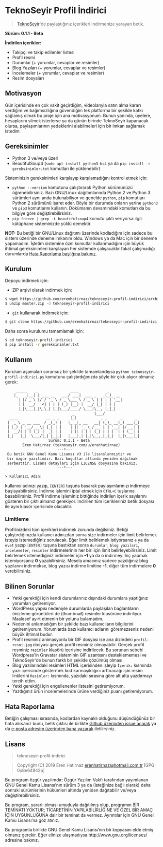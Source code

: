 # TeknoSeyir Profil İndirici
> [TeknoSeyir](https://teknoseyir.com)'de paylaştığınız içerikleri
> indirmenize yarayan betik.

**Sürüm: 0.1.1 - Beta**

**İndirilen içerikler:**
* Takipçi ve takip edilenler listesi
* Profil resmi
* Durumlar (+ yorumlar, cevaplar ve resimler)
* Blog Yazıları (+ yorumlar, cevaplar ve resimler)
* İncelemeler (+ yorumlar, cevaplar ve resimler)
* Resim dosyaları

## Motivasyon
Gün içerisinde en çok vakit geçirdiğim, videolarıyla satın alma kararı verdiğim
ve bağımsızlığına güvendiğim tek platforma bir şekilde katkı sağlamış olmak bu
proje için ana motivasyonum. Bunun yanında, üyelere, hesaplarını silmek
isterlerse ya da günün birinde TeknoSeyir kapanacak olursa, paylaşımlarının
yedeklerini alabilmeleri için bir imkan sağlamak istedim.

## Gereksinimler
* Python 3 ve/veya üzeri
* BeautifulSoup4 (`sudo apt install python3-bs4` ya da `pip install -r
  gereksinimler.txt` komutları ile yüklenebilir)

Sisteminizin gereksinimleri karşılayıp karşılamadığını kontrol etmek için:
* `python --version` komutunu çalıştırarak Python sürümünüzü öğrenebilirsiniz.
  Bazı GNU/Linux dağıtımlarında Python 2 ve Python 3 sürümleri aynı anda
  bulunabiliyor ve genelde `python`, `pip` komutları Python 2 sürümünü işaret
  eder. Böyle bir durumda onların yerine `python3` ve `pip3` komutlarını
  kullanın. Dökümanın devamındaki komutları da bu bilgiye göre
  değiştirebilirsiniz.
* `pip freeze | grep -i beautifulsoup4` komutu çıktı veriyorsa ilgili kütüphane
  sisteminizde yüklü demektir.

**NOT:** Bu betiği bir GNU/Linux dağıtımı üzerinde kodladığım için sadece bu
sistem üzerinde deneme imkanım oldu. Windows ya da Mac için bir deneme
yapamadım. İşletim sistemine özel komutlar kullanmadığım için büyük ihtimal
gereksinimleri karşılayan her sistemde çalışacaktır fakat çalışmadığı durumlarda
[Hata Raporlama başlığına bakınız](#hata-raporlama).

## Kurulum
Depoyu indirmek için:

* ZIP arşivi olarak indirmek için:
```sh
$ wget https://github.com/erenhatirnaz/teknoseyir-profil-indirici/archive/master.zip
$ unzip master.zip -d teknoseyir-profil-indirici
```
* `git` kullanarak indirmek için:
```sh
$ git clone https://github.com/erenhatirnaz/teknoseyir-profil-indirici.git
```

Daha sonra kurulumu tamamlamak için:
```sh
$ cd teknoseyir-profil-indirici
$ pip install -r gereksinimler.txt
```

## Kullanım
Kurulum aşamaları sorunsuz bir şekilde tamamlandıysa `python
teknoseyir-profil-indirici.py` komutunu çalıştırdığınızda şöyle
bir çıktı alıyor olmanız gerek:

```txt
     _____    _               ____             _
    |_   _|__| | ___ __   ___/ ___|  ___ _   _(_)_ __
      | |/ _ \ |/ / '_ \ / _ \___ \ / _ \ | | | | '__|
      | |  __/   <| | | | (_) |__) |  __/ |_| | | |
      |_|\___|_|\_\_| |_|\___/____/ \___|\__, |_|_|
                               _         |___/
  ____             __ _ _     (_)           _ _      _      _
 |  _ \ _ __ ___  / _(_) |   |_ _|_ __   __| (_)_ __(_) ___(_)
 | |_) | '__/ _ \| |_| | |    | || '_ \ / _` | | '__| |/ __| |
 |  __/| | | (_) |  _| | |    | || | | | (_| | | |  | | (__| |
 |_|   |_|  \___/|_| |_|_|   |___|_| |_|\__,_|_|_|  |_|\___|_|
                    Sürüm: 0.1.1 - Beta
        Eren Hatırnaz (teknoseyir.com/u/erenhatirnaz)
                        ---*---
 Bu betik GNU Genel Kamu Lisansı v3 ile lisanslanmıştır ve
 bir özgür yazılımdır. Bazı koşullar altında yeniden dağıtmak
 serbesttir. Lisans detayları için LICENSE dosyasına bakınız.
                        ---*---

> Kullanıcı Adın:
```
kullanıcı adınızı yazıp, `[ENTER]` tuşuna basarak paylaşımlarınızı indirmeye
başlayabilirsiniz. İndirme işlemini iptal etmek için `CTRL+C` tuşlarına
basabilirsiniz. Profil indirme işleminiz bittiğinde indirilen içerik sayılarını
gösteren bir çıktı almanız gerekiyor. İndirilen tüm içerikleriniz betik dosyası
ile aynı klasör içerisinde olacaktır.

### Limitleme
Profilinizdeki tüm içerikleri indirmek zorunda değilsiniz. Betiği
çalıştırdığınızda kullanıcı adınızdan sonra size indirmeler için limit
belirlemek isteyip istemediğiniz sorulacak. Eğer limit belirlemek istiyorsanız
`e` ya da `evet` yazıp `[ENTER]` tuşuna bastıktan sonra `durumlar`, `blog
yazıları`, `incelemeler`, `resimler` indirmelerinin her biri için limit
belirleyebilirsiniz. Limit belirlemek istemediğiniz indirmeler için **-1** ya da
o indirmeyi hiç yapmak istemiyorsanız **0** yazabilirsiniz. Mesela amacınız
sadece yazdığınız blog yazılarını indirmekse, blog yazısı indirme limitine
**-1**, diğer tüm indirmelere **0** verebilirsiniz.

## Bilinen Sorunlar
* Yetki gerektiği için kendi durumlarınız dışındaki durumlara yaptığınız
  yorumları getiremiyor.
* WordPress yapısı nedeniyle durumlarda paylaşılan bağlantıların önizleme
  görüntüleri de (thumbnail) resimler klasörüne indiriliyor. Maalesef ayırt
  etmenin bir yolunu bulamadım.
* Nedenini anlamadığım bir şekilde bazı kullanıcıların bilgilerini getiremiyorum.
  Yorumlarda bazı kullanıcı adlarını göremezseniz nedeni büyük ihtimal budur.
* Profil resminiz animasyonlu bir GIF dosyası ise ana dizindeki
  `profil-resmi.jpg` dosyası gerçek profil resminiz olmayabilir. Gerçek profil
  resminiz `resimler` klasörü içerisine indirilecek. Bu sorunun sebebi
  Wordpress'in Gravatar sisteminin GIF uzantısını desteklememesi ve TeknoSeyir'de
  bunun farklı bir şekilde çözülmüş olması.
* Blog yazılarındaki resimleri HTML içerisinden işleyip `İçerik:` kısmında yazı
  içerisinde göstermek kod karmaşıklığını arttıracağı için resim linklerini
  `Resimler:` kısmında, yazıdaki sırasına göre alt alta yazdırmayı tercih ettim.
* Yetki gerektiği için engellenenler listesini getiremiyorum.
* Yazdığınız ürün incelemelerinde ürüne verdiğiniz puanı getiremiyorum.

## Hata Raporlama
Betiğin çalışması sırasında, kodlardan kaynaklı olduğunu düşündüğünüz bir hata
alırsanız bunu, betik çıktısı ile birlikte [Github üzerinden issue
açarak](https://github.com/erenhatirnaz/teknoseyir-profil-indirici/issues/new) ya
da [e-posta adresim üzerinden bana yazarak](mailto:erenhatirnaz@hotmail.com.tr)
iletilirsiniz.

## Lisans
> teknoseyir-profil-indirici

> Copyright (C) 2019 Eren Hatırnaz <erenhatirnaz@hotmail.com.tr> [GPG: 0x8e64942a]

Bu program özgür yazılımdır: Özgür Yazılım Vakfı tarafından yayımlanan GNU
Genel Kamu Lisansı’nın sürüm 3 ya da (isteğinize bağlı olarak) daha sonraki
sürümlerinin hükümleri altında yeniden dağıtabilir ve/veya değiştirebilirsiniz.

Bu program, yararlı olması umuduyla dağıtılmış olup, programın BİR TEMİNATI
YOKTUR; TİCARETİNİN YAPILABİLİRLİĞİNE VE ÖZEL BİR AMAÇ İÇİN UYGUNLUĞUNA dair
bir teminat da vermez. Ayrıntılar için GNU Genel Kamu Lisansı’na göz atınız.

Bu programla birlikte GNU Genel Kamu Lisansı’nın bir kopyasını elde etmiş
olmanız gerekir. Eğer elinize ulaşmadıysa <http://www.gnu.org/licenses/>
adresine bakınız.
